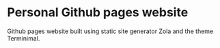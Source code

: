 # Personal Github pages website

Github pages website built using static site generator Zola and the theme Terminimal.
